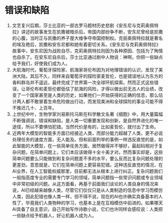 
# 错误和缺陷

1. 文艺复兴后期，莎士比亚的一部古罗马题材历史悲剧《安东尼与克莉奥佩特拉》讲述的故事发生在凯撒被暗杀后，帝国内部纷争不断，安东尼曾经是凯撒的心腹，当时正与凯撒的养子屋大维争夺帝国控制权。克丽奥佩特拉就是著名的埃及艳后，凯撒和安东尼都和她有着密切关系。《安东尼与克莉奥佩特拉》故事中，安东尼因为战败自尽，克莉奥佩特拉则因为各种原因、包括为了殉情也自杀了。在安东尼自杀后，莎士比亚通过剧中人物说：神啊，你把一些缺点给予我们，好使我们成为人。
2. 大航海时代，葡萄牙探险家、航海家哥伦布因为对地理错误的认识，发现了美洲大陆，其后不久，同样来自葡萄牙的探险家麦哲伦，也是错误地认为东方的香料群岛并不遥远，最终完成了世界第一次全球环航探索。然而正式这些错误，让哥伦布和麦哲伦都低估了航海的风险，才得以做出前无古人的业绩，改变了一个国家甚至是人类的历史，如果他们一开始获得的正确的信息，那么估计两人都不敢冒着生命危险做出行动，而发现美洲和全球探险的事业可能不得不推迟几十、上百年。
3. 上世纪中叶，生物学家刘易斯托马斯在科学散文名著《细胞》中，用大量篇幅不断强调说，错误和缺陷，是人类一切重要发现和创新，是自然界进化的唯一途径，所以不要惧怕犯错。当然代价是有的，比如麦哲伦，就付出了生命。
4. 近两年大模型的智能多方面已经接近人类，而部分能力超越了人类，更不必说处理任务的速度方面，无人能及。但和前面列举的事例一样违反直觉的是，如此智能的大模型，在一些简单任务方面，居然做得并不够好，最起码相对于复杂问题，在简单问题上，它们本应该做得十全十美才对。然而事实却是，这些简单问题要么只能做到和复杂问题差不多的水平，要么反而比复杂问题处理的更差劲，意思就是，它们在简单问题上更容易犯错。这种违反直觉的情况，在AI业界，在人工智能权威那里，目前都无法从根本上进行纠正。复杂问题我们一般指高度专业的需要专门学习的领域，简单问题指一些常识问题或专业领域中非常初级的问题。从这方面看，再基于前面我们谈论的人类自身的情况来说，AI已经越来越像人类，尽管它们仅仅只是从人类制造的信息中学习而模仿人类，因此犯错也像人类一样，但不得不说，现在的AI也许确实具备基本的人性了，毕竟我们人类物种的学习，也基本上是在互相模仿中前进的。如果哪天AI具备了自主意识，自己开始写作诗歌小说，它们也许同样会感叹说：人类把一些缺点给予机器人，好让机器人成为人。
